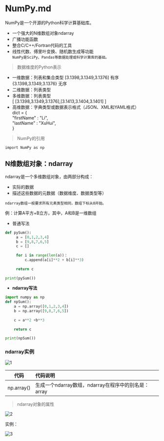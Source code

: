 NumPy.md
===
NumPy是一个开源的Python科学计算基础库。
- 一个强大的N维数组对象ndarray  
- 广播功能函数  
- 整合C/C++/Fortran代码的工具
- 线性代数、傅里叶变换、随机数生成等功能  
`NumPy是SciPy、Pandas等数据处理或科学计算库的基础。`


> 数据维度的Python表示

- 一维数据：列表和集合类型
    [3.1398,3.1349,3.1376] 有序
    {3.1398,3.1349,3.1376} 无序
- 二维数据：列表类型
- 多维数据：列表类型  
    [ 
    [3.1398,3.1349,3.1376],[3.1413,3.1404,3.1401] 
    ]
- 高维数据：字典类型或数据表示格式（JSON、XML和YAML格式）  
    dict = {  
            "firstName" : "Li",  
            "lastName"  : "XuHui",  
            }

> NumPy的引用  

    import NumPy as np
  
N维数组对象：ndarray
---
ndarray是一个多维数组对象，由两部分构成：
- 实际的数据
- 描述这些数据的元数据（数据维度、数据类型等）

`ndarray数组一般要求所有元素类型相同，数组下标从0开始。`


例：计算A平方+B立方，其中，A和B是一维数组  

- 普通写法
```python
def pySum():  
     a = [0,1,2,3,4]  
     b = [9,8,7,6,5]  
     c = []
        
     for i in range(len(a))：
         c.append(a[i]**2 + b[i]**3)
        
     return c
     
print(pySum())
```
- **ndarray写法**
```python
import numpy as np
def npSum():
    a = np.array([0,1,2,3,4])
    b = np.array([9,8,7,6,5])
    
    c = a**2 +b**3
    
    return c
    
print(npSum())
```
### ndarray实例

![1][1]

|代码|代码说明|
|:---:|:---
|np.array()|生成一个ndarray数组，ndarray在程序中的别名是：array

> ndarray对象的属性

 ![2][2]

实例：

![3][3]

 
 
 
[1]:
https://github.com/lin5188/XH_Notes/blob/master/DOC/Python/Python_Note/%E5%9B%BE%E7%89%87/1.png
[2]:
https://github.com/lin5188/XH_Notes/blob/master/DOC/Python/Python_Note/%E5%9B%BE%E7%89%87/2.png
[3]:
https://github.com/lin5188/XH_Notes/blob/master/DOC/Python/Python_Note/%E5%9B%BE%E7%89%87/3.png

